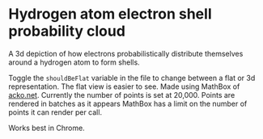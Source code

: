# Hydrogen atom electron shell probability cloud

A 3d depiction of how electrons probabilistically distribute themselves around a hydrogen atom to form shells.

Toggle the `shouldBeFlat` variable in the file to change between a flat or 3d representation. The flat view is easier to see. Made using MathBox of [acko.net](http://acko.net). Currently the number of points is set at 20,000. Points are rendered in batches as it appears MathBox has a limit on the number of points it can render per call. 

Works best in Chrome.

